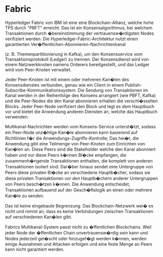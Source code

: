 # Fabric

Hyperledger Fabric von IBM ist eine eine Blockchain-Allianz, welche hohe TPS durch "PBFT" erreicht. Das ist ein Konsensalgorithmus, bei welchem Transaktionen durch �bereinstimmung der vertrauensw�rdigsten Nodes verifiziert werden. Die Hyperledger-Fabric-Architektur nutzt einen garantierten Ver�ffentlichen-Abonnieren-Nachrichtenkanal

(z. B. Themenpartitionierung in Kafka), um den Konsensservice vom Transaktionsprotokoll (Ledger) zu trennen. Der Konsensdienst wird von einem Netzwerkknoten namens Orderers bereitgestellt, und das Ledger wird vom Peer-Knoten verwaltet.

Jeder Peer-Knoten ist mit einem oder mehreren Kan�len des Konsensdienstes verbunden, genau wie ein Client in einem Publish-Subscribe-Kommunikationssystem. Die Sendung von Transaktionen im Kanal werden in der Reihenfolge des Konsens arrangiert (wie PBFT, Kafka) und die Peer-Nodes die den Kanal abonnieren erhalten die verschl�sselten Blocks. Jeder Peer-Node verifiziert den Block und legt es dem Hauptbuch vor und bietet die Anwendung anderen Diensten an, welche das Hauptbuch verwenden.

Multikanal-Nachrichten werden vom Konsens-Service unterst�tzt, sodass ein Peer-Node unz�hlige Kan�le abonnieren kann basierend auf Richtlinien f�r die Anwendungs-Zugriffs-Kontrolle; Das hei�t, die Anwendung gibt eine Teilmenge von Peer-Knoten zum Einrichten von Kan�len an. Diese Peers sind die Stakeholder welche den Kanal abonniert haben und nur diese Peers k�nnen Bl�cke empfangen, die zusammenh�ngende Transaktionen enthalten, die komplett von anderen Transaktionen isoliert sind. Dar�ber hinaus sendet eine Untergruppe von Peers diese privaten Bl�cke an verschiedene Hauptb�cher, sodass sie diese privaten Transaktionen vor den Hauptb�chern anderer Untergruppen von Peers besch�tzen k�nnen. Die Anwendung entscheidet, Transaktionen aufbauend auf der Gesch�ftslogik an einen oder mehrere Kan�le zu senden.

Das ist keine eingebaute Begrenzung. Das Blockchain-Netzwerk wei� es nicht und nimmt an, dass es keine Verbindungen zwischen Transaktionen auf verschiedenen Kan�len gibt.

Fabrics Multikanal-System passt nicht zu �ffentlichen Blockchains. Weil jeder Node der �ffentlichen Chain unvertrauensw�rdig sein kann und Nodes jederzeit gel�scht oder hinzugef�gt werden k�nnen, werden einige Ausnahmen und Attacken erfolgen und eine feste Menge an Peers kann nicht garantiert werden.
